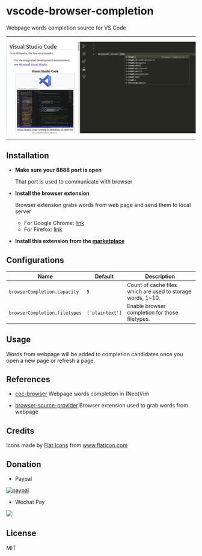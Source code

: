 # vscode-browser-completion

Webpage words completion source for VS Code

---

![](./images/demo.png)

---

## Installation

- **Make sure your 8888 port is open**

  That port is used to communicate with browser

- **Install the browser extension**

  Browser extension grabs words from web page and send them to local server

  - For Google Chrome: [link](https://chrome.google.com/webstore/detail/browser-source-provider/lkaldcfmhailjfcbapicgkdkkamanlml)
  - For Firefox: [link](https://addons.mozilla.org/firefox/addon/voldikss/)

- **Install this extension from the [marketplace](https://marketplace.visualstudio.com/items?itemName=voldikss.vscode-browser-completion)**

## Configurations

| Name                          | Default         | Description                                                 |
| ----------------------------- | --------------- | ----------------------------------------------------------- |
| `browserCompletion.capacity`  | `5`             | Count of cache files which are used to storage words, 1~10. |
| `browserCompletion.filetypes` | `['plaintext']` | Enable browser completion for those filetypes.              |

## Usage

Words from webpage will be added to completion candidates once you open a new page or refresh a page.

## References

- [coc-browser](https://github.com/voldikss/coc-browser) Webpage words completion in (Neo)Vim

- [browser-source-provider](https://github.com/voldikss/browser-source-provider) Browser extension used to grab words from webpage

## Credits

<div>Icons made by <a href="https://www.flaticon.com/authors/flat-icons" title="Flat Icons">Flat Icons</a> from <a href="https://www.flaticon.com/"             title="Flaticon">www.flaticon.com</a></div>

## Donation

- Paypal

[![paypal](https://www.paypalobjects.com/en_US/i/btn/btn_donateCC_LG.gif)](https://paypal.me/voldikss)

- Wechat Pay

<div>
<img src="https://user-images.githubusercontent.com/20282795/64410950-b3c66c80-d0be-11e9-8500-973382366324.jpg" width=150>
</div>

## License

MIT
